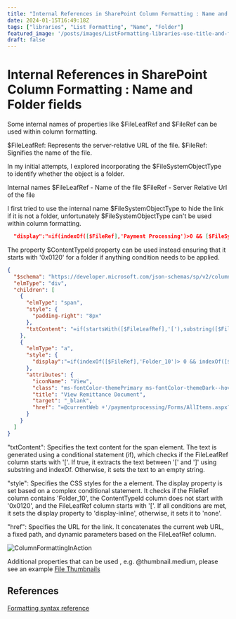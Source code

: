```yaml
---
title: "Internal References in SharePoint Column Formatting : Name and Folder fields"
date: 2024-01-15T16:49:18Z
tags: ["libraries", "List Formatting", "Name", "Folder"]
featured_image: '/posts/images/ListFormatting-libraries-use-title-and-folder/Screenshot.png'
draft: false
---
```


# Internal References in SharePoint Column Formatting : Name and Folder fields

Some internal names of properties like $FileLeafRef and $FileRef can be used within column formatting. 

$FileLeafRef: Represents the server-relative URL of the file.
$FileRef: Signifies the name of the file.

In my initial attempts, I explored incorporating the $FileSystemObjectType to identify whether the object is a folder.

Internal names 
$FileLeafRef - Name of the file
$FileRef  - Server Relative Url of the file

I first tried to use the internal name $FileSystemObjectType to hide the link if it is not a folder, unfortunately $FileSystemObjectType can't be used within column formatting. 

```json
  "display":"=if(indexOf([$FileRef],'Payment Processing')>0 && [$FileSystemObjectType]!='Folder','display-inline','none')"
```

The property $ContentTypeId property can be used instead ensuring that it starts with '0x0120' for a folder if anything condition needs to be applied.

```json
{
  "$schema": "https://developer.microsoft.com/json-schemas/sp/v2/column-formatting.schema.json",
  "elmType": "div",
  "children": [
    {
      "elmType": "span",
      "style": {
        "padding-right": "8px"
      },
      "txtContent": "=if(startsWith([$FileLeafRef],'['),substring([$FileLeafRef],1,indexOf([$FileLeafRef],']')),'')"
    },
    {
      "elmType": "a",
      "style": {
        "display":"=if(indexOf([$FileRef],'Folder_10')> 0 && indexOf([$ContentTypeId],'0x0120') < 0 && startsWith([$FileLeafRef],'[') ,'display-inline','none')"
      },
      "attributes": {
        "iconName": "View",
        "class": "ms-fontColor-themePrimary ms-fontColor-themeDark--hover",
        "title": "View Remittance Document",
        "target": "_blank",
        "href": "=@currentWeb +'/paymentprocessing/Forms/AllItems.aspx?q=listitemid%3A' + substring([$FileLeafRef],1,indexOf([$FileLeafRef],']'))  +'&view=7'"
      }
    }
  ]
}
```
"txtContent": Specifies the text content for the span element. The text is generated using a conditional statement (if), which checks if the FileLeafRef column starts with '['. If true, it extracts the text between '[' and ']' using substring and indexOf. Otherwise, it sets the text to an empty string.

"style": Specifies the CSS styles for the a element. The display property is set based on a complex conditional statement. It checks if the FileRef column contains 'Folder_10', the ContentTypeId column does not start with '0x0120', and the FileLeafRef column starts with '['. If all conditions are met, it sets the display property to 'display-inline', otherwise, it sets it to 'none'.

"href": Specifies the URL for the link. It concatenates the current web URL, a fixed path, and dynamic parameters based on the FileLeafRef column.

![ColumnFormattingInAction](../images/ListFormatting-libraries-use-title-and-folder/Sample.gif)



Additional properties that can be used , e.g. @thumbnail.medium, please see an example [File Thumbnails](https://github.com/pnp/List-Formatting/tree/master/column-samples/file-thumbnail)

## References

[Formatting syntax reference](https://learn.microsoft.com/en-us/sharepoint/dev/declarative-customization/formatting-syntax-reference)